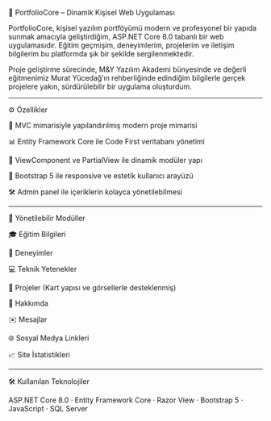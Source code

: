 
🚀 PortfolioCore – Dinamik Kişisel Web Uygulaması

PortfolioCore, kişisel yazılım portföyümü modern ve profesyonel bir yapıda sunmak amacıyla geliştirdiğim, ASP.NET Core 8.0 tabanlı bir web uygulamasıdır. Eğitim geçmişim, deneyimlerim, projelerim ve iletişim bilgilerim bu platformda şık bir şekilde sergilenmektedir.

Proje geliştirme sürecinde, M&Y Yazılım Akademi bünyesinde ve değerli eğitmenimiz Murat Yücedağ’ın rehberliğinde edindiğim bilgilerle gerçek projelere yakın, sürdürülebilir bir uygulama oluşturdum.


---

⚙️ Özellikler

🧱 MVC mimarisiyle yapılandırılmış modern proje mimarisi

📊 Entity Framework Core ile Code First veritabanı yönetimi

🧩 ViewComponent ve PartialView ile dinamik modüler yapı

🎨 Bootstrap 5 ile responsive ve estetik kullanıcı arayüzü

🛠️ Admin panel ile içeriklerin kolayca yönetilebilmesi



---

🧩 Yönetilebilir Modüller

🎓 Eğitim Bilgileri

💼 Deneyimler

💻 Teknik Yetenekler

📁 Projeler (Kart yapısı ve görsellerle desteklenmiş)

👤 Hakkımda

✉️ Mesajlar

🌐 Sosyal Medya Linkleri

📈 Site İstatistikleri



---

🛠️ Kullanılan Teknolojiler

ASP.NET Core 8.0 · Entity Framework Core · Razor View · Bootstrap 5 · JavaScript · SQL Server


